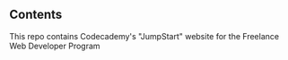 Contents
--------

This repo contains Codecademy's "JumpStart" website for the Freelance Web Developer Program